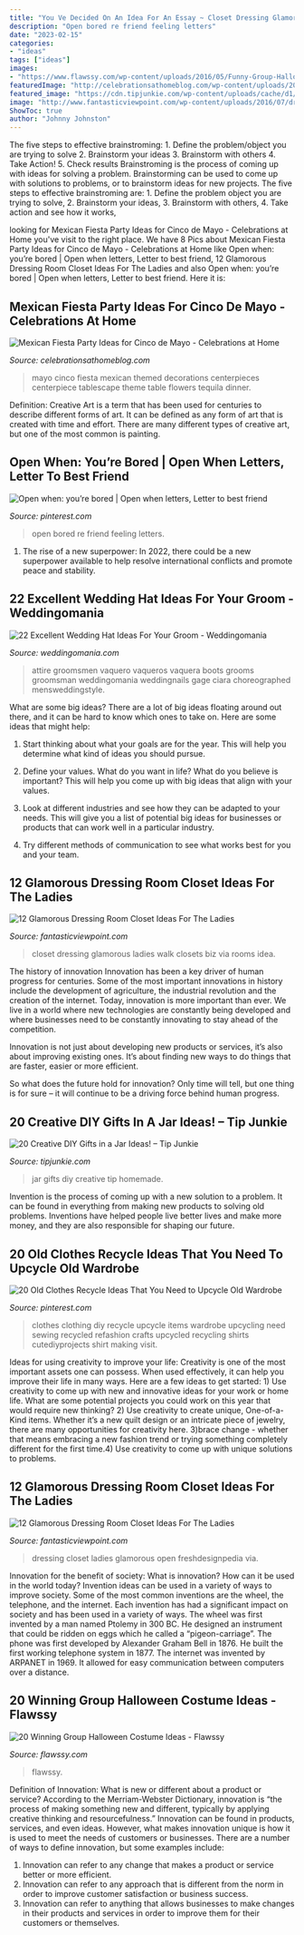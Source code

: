 ```yaml
---
title: "You Ve Decided On An Idea For An Essay ~ Closet Dressing Glamorous Ladies Walk Closets Biz Via Rooms Idea"
description: "Open bored re friend feeling letters"
date: "2023-02-15"
categories:
- "ideas"
tags: ["ideas"]
images:
- "https://www.flawssy.com/wp-content/uploads/2016/05/Funny-Group-Halloween-Costume-Ideas.jpg"
featuredImage: "http://celebrationsathomeblog.com/wp-content/uploads/2015/04/cinco-de-mayo-party-table-centerpiece.jpg"
featured_image: "https://cdn.tipjunkie.com/wp-content/uploads/cache/d1/bb/d1bb435372533af2d31fecc646e3412a.jpg"
image: "http://www.fantasticviewpoint.com/wp-content/uploads/2016/07/dressing_room_closet_design_ideas_4582_1250_833-634x422.jpg"
ShowToc: true
author: "Johnny Johnston"
---
```



The five steps to effective brainstroming: 1. Define the problem/object you are trying to solve 2. Brainstorm your ideas 3. Brainstorm with others 4. Take Action! 5. Check results
Brainstroming is the process of coming up with ideas for solving a problem. Brainstorming can be used to come up with solutions to problems, or to brainstorm ideas for new projects. The five steps to effective brainstroming are: 1. Define the problem object you are trying to solve, 2. Brainstorm your ideas, 3. Brainstorm with others, 4. Take action and see how it works, 
	

		
looking for Mexican Fiesta Party Ideas for Cinco de Mayo - Celebrations at Home you've visit to the right place. We have 8 Pics about Mexican Fiesta Party Ideas for Cinco de Mayo - Celebrations at Home like Open when: you’re bored | Open when letters, Letter to best friend, 12 Glamorous Dressing Room Closet Ideas For The Ladies and also Open when: you’re bored | Open when letters, Letter to best friend. Here it is:
		
    
## Mexican Fiesta Party Ideas For Cinco De Mayo - Celebrations At Home

<img loading=lazy src="http://celebrationsathomeblog.com/wp-content/uploads/2015/04/cinco-de-mayo-party-table-centerpiece.jpg" onerror="this.onerror=null;this.src='https://tse4.mm.bing.net/th?id=OIP.RGYello-KVds7BfHI68pawHaKT&amp;pid=15.1';" alt="Mexican Fiesta Party Ideas for Cinco de Mayo - Celebrations at Home">

_Source: celebrationsathomeblog.com_

>mayo cinco fiesta mexican themed decorations centerpieces centerpiece tablescape theme table flowers tequila dinner. 

	

Definition:
Creative Art is a term that has been used for centuries to describe different forms of art. It can be defined as any form of art that is created with time and effort. There are many different types of creative art, but one of the most common is painting.

    
## Open When: You’re Bored | Open When Letters, Letter To Best Friend

<img loading=lazy src="https://i.pinimg.com/736x/12/92/4b/12924b39fcdd1d30ba2912aa1b46c61e.jpg" onerror="this.onerror=null;this.src='https://tse3.mm.bing.net/th?id=OIP.2ysRA1Vy5n0LyxN2dJKOqgHaJ3&amp;pid=15.1';" alt="Open when: you’re bored | Open when letters, Letter to best friend">

_Source: pinterest.com_

>open bored re friend feeling letters. 

	

1. The rise of a new superpower: In 2022, there could be a new superpower available to help resolve international conflicts and promote peace and stability.

    
## 22 Excellent Wedding Hat Ideas For Your Groom - Weddingomania

<img loading=lazy src="https://i.weddingomania.com/22-Excellent-Wedding-Hat-Ideas-For-Your-Groom-9.jpg" onerror="this.onerror=null;this.src='https://tse2.mm.bing.net/th?id=OIP.OWMo70ue80VXSxIWmjPPbAAAAA&amp;pid=15.1';" alt="22 Excellent Wedding Hat Ideas For Your Groom - Weddingomania">

_Source: weddingomania.com_

>attire groomsmen vaquero vaqueros vaquera boots grooms groomsman weddingomania weddingnails gage ciara choreographed mensweddingstyle. 

	

What are some big ideas?
There are a lot of big ideas floating around out there, and it can be hard to know which ones to take on. Here are some ideas that might help:
1. Start thinking about what your goals are for the year. This will help you determine what kind of ideas you should pursue.

2. Define your values. What do you want in life? What do you believe is important? This will help you come up with big ideas that align with your values.

3. Look at different industries and see how they can be adapted to your needs. This will give you a list of potential big ideas for businesses or products that can work well in a particular industry.

4. Try different methods of communication to see what works best for you and your team.

    
## 12 Glamorous Dressing Room Closet Ideas For The Ladies

<img loading=lazy src="http://www.fantasticviewpoint.com/wp-content/uploads/2016/07/dressing_room_closet_design_ideas_4582_1250_833-634x422.jpg" onerror="this.onerror=null;this.src='https://tse3.mm.bing.net/th?id=OIP.F14KbsnQt2c6BaKRdhEqpQHaE7&amp;pid=15.1';" alt="12 Glamorous Dressing Room Closet Ideas For The Ladies">

_Source: fantasticviewpoint.com_

>closet dressing glamorous ladies walk closets biz via rooms idea. 

	

The history of innovation
Innovation has been a key driver of human progress for centuries. Some of the most important innovations in history include the development of agriculture, the industrial revolution and the creation of the internet.
Today, innovation is more important than ever. We live in a world where new technologies are constantly being developed and where businesses need to be constantly innovating to stay ahead of the competition.

Innovation is not just about developing new products or services, it’s also about improving existing ones. It’s about finding new ways to do things that are faster, easier or more efficient.

So what does the future hold for innovation? Only time will tell, but one thing is for sure – it will continue to be a driving force behind human progress.

    
## 20 Creative DIY Gifts In A Jar Ideas! – Tip Junkie

<img loading=lazy src="https://cdn.tipjunkie.com/wp-content/uploads/cache/d1/bb/d1bb435372533af2d31fecc646e3412a.jpg" onerror="this.onerror=null;this.src='https://tse3.mm.bing.net/th?id=OIP.tupZsfd935-WbT4yv6EsaAHaLG&amp;pid=15.1';" alt="20 Creative DIY Gifts in a Jar Ideas! – Tip Junkie">

_Source: tipjunkie.com_

>jar gifts diy creative tip homemade. 

	

Invention is the process of coming up with a new solution to a problem. It can be found in everything from making new products to solving old problems. Inventions have helped people live better lives and make more money, and they are also responsible for shaping our future.

    
## 20 Old Clothes Recycle Ideas That You Need To Upcycle Old Wardrobe

<img loading=lazy src="https://i.pinimg.com/736x/5a/80/95/5a8095ff9b6c16b5e1e9767f220fda58--upcycling-clothing-old-clothing-crafts.jpg" onerror="this.onerror=null;this.src='https://tse3.mm.bing.net/th?id=OIP.f0B_0itDAF_nQYuqkQdVmgHaUv&amp;pid=15.1';" alt="20 Old Clothes Recycle Ideas That You Need to Upcycle Old Wardrobe">

_Source: pinterest.com_

>clothes clothing diy recycle upcycle items wardrobe upcycling need sewing recycled refashion crafts upcycled recycling shirts cutediyprojects shirt making visit. 

	

Ideas for using creativity to improve your life:
Creativity is one of the most important assets one can possess. When used effectively, it can help you improve their life in many ways. Here are a few ideas to get started: 1) Use creativity to come up with new and innovative ideas for your work or home life. What are some potential projects you could work on this year that would require new thinking? 2) Use creativity to create unique, One-of-a-Kind items. Whether it’s a new quilt design or an intricate piece of jewelry, there are many opportunities for creativity here. 3)brace change - whether that means embracing a new fashion trend or trying something completely different for the first time.4) Use creativity to come up with unique solutions to problems.

    
## 12 Glamorous Dressing Room Closet Ideas For The Ladies

<img loading=lazy src="http://www.fantasticviewpoint.com/wp-content/uploads/2016/07/decorating-tips-dressing-room-open-closet-dressing-room-634x514.png" onerror="this.onerror=null;this.src='https://tse2.mm.bing.net/th?id=OIP.rzMnrKceieI-dYEfGGfoDgHaGA&amp;pid=15.1';" alt="12 Glamorous Dressing Room Closet Ideas For The Ladies">

_Source: fantasticviewpoint.com_

>dressing closet ladies glamorous open freshdesignpedia via. 

	

Innovation for the benefit of society: What is innovation? How can it be used in the world today?
Invention ideas can be used in a variety of ways to improve society. Some of the most common inventions are the wheel, the telephone, and the internet. Each invention has had a significant impact on society and has been used in a variety of ways. The wheel was first invented by a man named Ptolemy in 300 BC. He designed an instrument that could be ridden on eggs which he called a “pigeon-carriage”. The phone was first developed by Alexander Graham Bell in 1876. He built the first working telephone system in 1877. The internet was invented by ARPANET in 1969. It allowed for easy communication between computers over a distance.

    
## 20 Winning Group Halloween Costume Ideas - Flawssy

<img loading=lazy src="https://www.flawssy.com/wp-content/uploads/2016/05/Funny-Group-Halloween-Costume-Ideas.jpg" onerror="this.onerror=null;this.src='https://tse3.mm.bing.net/th?id=OIP.9QPt5w1MV9E31wrlNe_z5QHaLH&amp;pid=15.1';" alt="20 Winning Group Halloween Costume Ideas - Flawssy">

_Source: flawssy.com_

>flawssy. 

	

Definition of Innovation: What is new or different about a product or service?
According to the Merriam-Webster Dictionary, innovation is “the process of making something new and different, typically by applying creative thinking and resourcefulness.” Innovation can be found in products, services, and even ideas. However, what makes innovation unique is how it is used to meet the needs of customers or businesses. There are a number of ways to define innovation, but some examples include: 
1. Innovation can refer to any change that makes a product or service better or more efficient.
2. Innovation can refer to any approach that is different from the norm in order to improve customer satisfaction or business success.
3. Innovation can refer to anything that allows businesses to make changes in their products and services in order to improve them for their customers or themselves.

